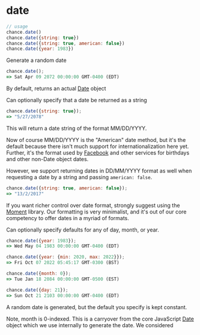 # date

```js
// usage
chance.date()
chance.date({string: true})
chance.date({string: true, american: false})
chance.date({year: 1983})
```

Generate a random date

```js
chance.date();
=> Sat Apr 09 2072 00:00:00 GMT-0400 (EDT)
```

By default, returns an actual [Date] object

Can optionally specify that a date be returned as a string

```js
chance.date({string: true});
=> "5/27/2078"
```

This will return a date string of the format MM/DD/YYYY.

Now of course MM/DD/YYYY is the "American" date method, but it's the default
because there isn't much support for internationalization here yet. Further,
it's the format used by [Facebook][FB] and other services for birthdays and
other non-Date object dates.

However, we support returning dates in DD/MM/YYYY format as well when requesting
a date by a string and passing `american: false`.

```js
chance.date({string: true, american: false});
=> "13/2/2017"
```

If you want richer control over date format, strongly suggest using the
[Moment] library. Our formatting is very minimalist, and it's out of our
core competency to offer dates in a myriad of formats.

Can optionally specify defaults for any of day, month, or year.

```js
chance.date({year: 1983});
=> Wed May 04 1983 00:00:00 GMT-0400 (EDT)

chance.date({year: {min: 2020, max: 2022}});
=> Fri Oct 07 2022 05:45:17 GMT-0300 (BST)

chance.date({month: 0});
=> Tue Jan 18 2084 00:00:00 GMT-0500 (EST)

chance.date({day: 21});
=> Sun Oct 21 2103 00:00:00 GMT-0400 (EDT)
```

A random date is generated, but the default you specify is kept constant.

Note, month is 0-indexed. This is a carryover from the core JavaScript
[Date] object which we use internally to generate the date. We
considered

[Date]: https://developer.mozilla.org/en-US/docs/Web/JavaScript/Reference/Global_Objects/Date
[FB]: https://developers.facebook.com/docs/reference/api/user/
[Moment]: http://momentjs.com
